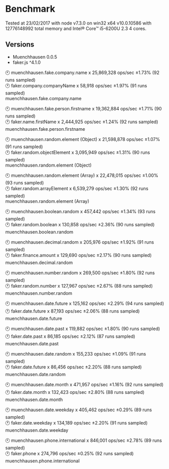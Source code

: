# Benchmark
  
Tested at 23/02/2017
 with node v7.3.0 on win32 x64 v10.0.10586 with 12776148992 total memory and
 Intel® Core™ i5-6200U 2.3 4 cores.
  
## Versions
 - Muenchhausen 0.0.5
 - faker.js ^4.1.0
  
:clock10: muenchhausen.fake.company.name x 25,869,328 ops/sec ±1.73% (92 runs sampled)  
:clock1: faker.company.companyName x 58,918 ops/sec ±1.97% (91 runs sampled)  
muenchhausen.fake.company.name  


:clock10: muenchhausen.fake.person.firstname x 19,362,884 ops/sec ±1.71% (90 runs sampled)  
:clock1: faker.name.firstName x 2,444,925 ops/sec ±1.24% (92 runs sampled)  
muenchhausen.fake.person.firstname  


:clock10: muenchhausen.random.element (Object) x 21,598,878 ops/sec ±1.07% (91 runs sampled)  
:clock1: faker.random.objectElement x 3,095,949 ops/sec ±1.31% (90 runs sampled)  
muenchhausen.random.element (Object)  


:clock10: muenchhausen.random.element (Array) x 22,478,015 ops/sec ±1.00% (93 runs sampled)  
:clock1: faker.random.arrayElement x 6,539,279 ops/sec ±1.30% (92 runs sampled)  
muenchhausen.random.element (Array)  


:clock10: muenchhausen.boolean.random x 457,442 ops/sec ±1.34% (93 runs sampled)  
:clock1: faker.random.boolean x 130,858 ops/sec ±2.36% (90 runs sampled)  
muenchhausen.boolean.random  


:clock10: muenchhausen.decimal.random x 205,976 ops/sec ±1.92% (91 runs sampled)  
:clock1: faker.finance.amount x 129,690 ops/sec ±2.17% (90 runs sampled)  
muenchhausen.decimal.random  


:clock10: muenchhausen.number.random x 269,500 ops/sec ±1.80% (92 runs sampled)  
:clock1: faker.random.number x 127,967 ops/sec ±2.67% (88 runs sampled)  
muenchhausen.number.random  


:clock10: muenchhausen.date.future x 125,162 ops/sec ±2.29% (94 runs sampled)  
:clock1: faker.date.future x 87,193 ops/sec ±2.06% (88 runs sampled)  
muenchhausen.date.future  


:clock10: muenchhausen.date.past x 119,882 ops/sec ±1.80% (90 runs sampled)  
:clock1: faker.date.past x 86,185 ops/sec ±2.12% (87 runs sampled)  
muenchhausen.date.past  


:clock10: muenchhausen.date.random x 155,233 ops/sec ±1.09% (91 runs sampled)  
:clock1: faker.date.future x 86,456 ops/sec ±2.20% (88 runs sampled)  
muenchhausen.date.random  


:clock10: muenchhausen.date.month x 471,957 ops/sec ±1.16% (92 runs sampled)  
:clock1: faker.date.month x 132,423 ops/sec ±2.80% (88 runs sampled)  
muenchhausen.date.month  


:clock10: muenchhausen.date.weekday x 405,462 ops/sec ±0.29% (89 runs sampled)  
:clock1: faker.date.weekday x 134,189 ops/sec ±2.20% (91 runs sampled)  
muenchhausen.date.weekday  


:clock10: muenchhausen.phone.international x 846,001 ops/sec ±2.78% (89 runs sampled)  
:clock1: faker.phone x 274,796 ops/sec ±0.25% (92 runs sampled)  
muenchhausen.phone.international  


